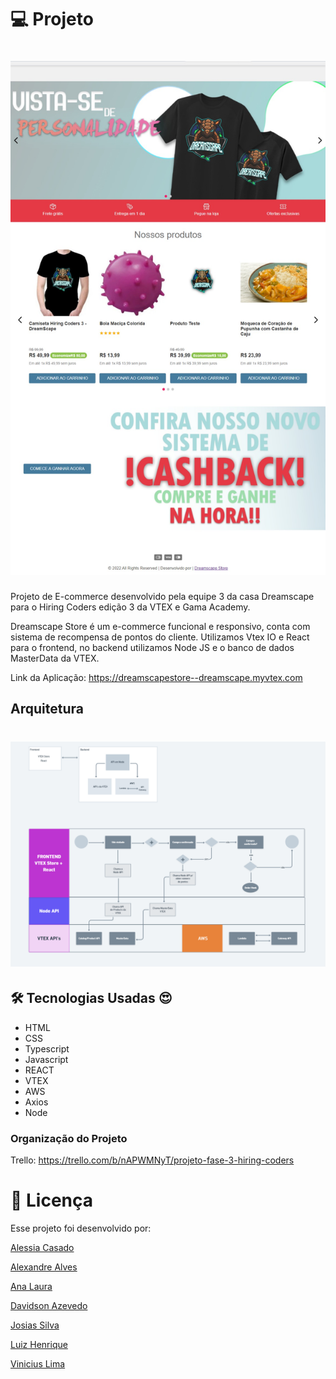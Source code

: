 
# 💻 Projeto

<h1 align="center">
    <img alt="Capa do Projeto" title="Projeto" src="https://github.com/alaurai/hiring-coders-projeto-fase3-dreamscape3/blob/main/assets/capa.png" />
</h1>


Projeto de E-commerce desenvolvido pela equipe 3 da casa Dreamscape para o Hiring Coders edição 3 da VTEX e Gama Academy.

Dreamscape Store é um e-commerce funcional e responsivo, conta com sistema de recompensa de pontos do cliente. Utilizamos Vtex IO e React para o frontend, no backend utilizamos Node JS e o banco de dados MasterData da VTEX.


Link da Aplicação: https://dreamscapestore--dreamscape.myvtex.com  


## Arquitetura

<h1 align="center">
    <img alt="Arquitetura do Projeto" title="Projeto" src="https://github.com/alaurai/hiring-coders-projeto-fase3-dreamscape3/blob/main/assets/arquitetura.png" />
</h1>

## 🛠 Tecnologias Usadas :heart_eyes:

- HTML
- CSS
- Typescript
- Javascript
- REACT
- VTEX
- AWS
- Axios
- Node


### Organização do Projeto

Trello: https://trello.com/b/nAPWMNyT/projeto-fase-3-hiring-coders

# 📝 Licença

Esse projeto foi desenvolvido por:

[Alessia Casado](https://www.linkedin.com/in/alessia-casado/)

[Alexandre Alves](https://www.linkedin.com/in/alexandre-alves-abs)

[Ana Laura](https://www.linkedin.com/in/alaurai)

[Davidson Azevedo](https://www.linkedin.com/in/davidsonazevedo)

[Josias Silva](https://www.linkedin.com/in/josias-roberto)

[Luiz Henrique](https://www.linkedin.com/in/luiz-henrique-rosa-siqueira-7413a422a/)

[Vinicius Lima](https://www.linkedin.com/in/marcos-vinicius-lima/)
